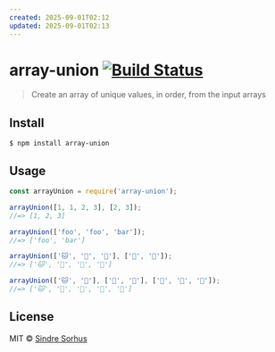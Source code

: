 ```yaml
---
created: 2025-09-01T02:12
updated: 2025-09-01T02:13
---
```

# array-union [![Build Status](https://travis-ci.org/sindresorhus/array-union.svg?branch=master)](https://travis-ci.org/sindresorhus/array-union)

> Create an array of unique values, in order, from the input arrays


## Install

```
$ npm install array-union
```


## Usage

```js
const arrayUnion = require('array-union');

arrayUnion([1, 1, 2, 3], [2, 3]);
//=> [1, 2, 3]

arrayUnion(['foo', 'foo', 'bar']);
//=> ['foo', 'bar']

arrayUnion(['🐱', '🦄', '🐻'], ['🦄', '🌈']);
//=> ['🐱', '🦄', '🐻', '🌈']

arrayUnion(['🐱', '🦄'], ['🐻', '🦄'], ['🐶', '🌈', '🌈']);
//=> ['🐱', '🦄', '🐻', '🐶', '🌈']
```


## License

MIT © [Sindre Sorhus](https://sindresorhus.com)
